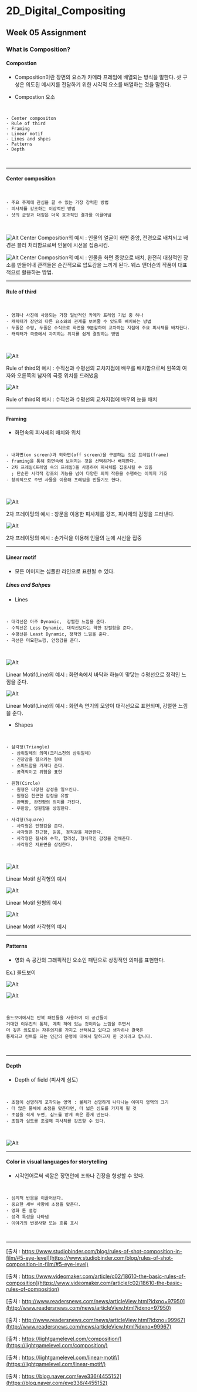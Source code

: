 # 2D_Digital_Compositing
## Week 05 Assignment
### What is Composition?
#### Compostion

- Composition이란 장면의 요소가 카메라 프레임에 배열되는 방식을 말한다. 샷 구성은 의도된 메시지를 전달하기 위한 시각적 요소를 배열하는 것을 말한다.

- Compostion 요소

<pre>
<code>

- Center compositon
- Rule of third
- Framing
- Linear motif
- Lines and shpes
- Patterns
- Depth

</code>
</pre>

-----------------
#### Center composition

<pre>
<code>

- 주요 주제에 관심을 끌 수 있는 가장 강력한 방법
- 피사체를 강조하는 이상적인 방법
- 샷의 균형과 대칭은 더욱 효과적인 결과를 이끌어냄

</code>
</pre>

![Alt](https://github.com/JuSeongYong/2D_Digital_Compositing/blob/master/week06/images/Rules-of-Shot-Composition-Breaking-Rule-of-Thirds-min.jpg)
Center Composition의 예시 : 인물의 얼굴이 화면 중앙, 전경으로 배치되고 배경은 블러 처리함으로써 인물에 시선을 집중시킴.


![Alt](https://github.com/JuSeongYong/2D_Digital_Compositing/blob/master/week06/images/%EC%9B%A8%EC%8A%A4%EC%97%94%EB%8D%94%EC%8A%A8%20%EC%84%BC%ED%84%B0%EC%BB%B4%ED%8D%BC%EC%A7%80%EC%85%98.jpg)
Center Composition의 예시 : 인물을 화면 중앙으로 배치, 완전히 대칭적인 장소를 만들어내 관객들은 순간적으로 압도감을 느끼게 된다. 웨스 앤더슨의 작품이 대표적으로 활용하는 방법.

------------------
#### Rule of third

<pre>
<code>

- 영화나 사진에 사용되는 가장 일반적인 카메라 프레임 기법 중 하나
- 캐릭터가 장면의 다른 요소와의 관계를 보여줄 수 있도록 배치하는 방법
- 두줄은 수평, 두줄은 수직으로 화면을 9분할하여 교차하는 지점에 주요 피사체를 배치한다.
- 캐릭터가 극중에서 차지하는 위치를 쉽게 결정하는 방법

</code>
</pre>

![Alt](https://github.com/JuSeongYong/2D_Digital_Compositing/blob/master/week06/images/Rules-of-Shot-Composition-Rule-of-Thirds-Grid-min.jpg)

Rule of third의 예시 : 수직선과 수평선의 교차지점에 배우를 배치함으로써 왼쪽의 여자와 오른쪽의 남자의 극중 위치를 드러냈음


![Alt](https://github.com/JuSeongYong/2D_Digital_Compositing/blob/master/week06/images/352-C02-Shooting-secondary-1.jpg)

Rule of third의 예시 : 수직선과 수평선의 교차지점에 배우의 눈을 배치

------------------
#### Framing
- 화면속의 피사체의 배치와 위치

<pre>
<code>

- 내화면(on screen)과 외화면(off screen)을 구분하는 것은 프레임(frame)
- framing을 통해 화면속에 보여지는 것을 선택하거나 배제한다.
- 2차 프레임(프레임 속의 프레임)을 사용하여 피사체를 집중시킬 수 있음
  ; 단순한 시각적 강조의 기능을 넘어 다양한 의미 작용을 수행하는 이미지 기호
- 창의적으로 주변 사물을 이용해 프레임을 만들기도 한다.

</code>
</pre>

![Alt](https://github.com/JuSeongYong/2D_Digital_Compositing/blob/master/week06/images/2%EC%B0%A8%ED%94%84%EB%A0%88%EC%9D%B4%EB%B0%8D.jpg)

2차 프레이밍의 예시 : 창문을 이용한 피사체를 강조, 피사체의 감정을 드러낸다.

![Alt](https://github.com/JuSeongYong/2D_Digital_Compositing/blob/master/week06/images/2%EC%B0%A8%ED%94%84%EB%A0%88%EC%9D%B4%EB%B0%8D_1.jpg)

2차 프레이밍의 예시 : 손가락을 이용해 인물의 눈에 시선을 집중

----------------
#### Linear motif

- 모든 이미지는 심플한 라인으로 표현될 수 있다.

##### Lines and Sahpes

- Lines

<pre>
<code>

- 대각선은 아주 Dynamic,  강렬한 느낌을 준다.
- 수직선은 Less Dynamic, 대각선보다는 약한 강렬함을 준다.
- 수평선은 Least Dynamic, 정적인 느낌을 준다.
- 곡선은 미묘한느낌, 안정감을 준다.

</code>
</pre>

![Alt](https://github.com/JuSeongYong/2D_Digital_Compositing/blob/master/week06/images/linearMotif.jpg)

Linear Motif(Line)의 예시 : 화면속에서 바닥과 하늘이 맞닿는 수평선으로 정적인 느낌을 준다.

![Alt](https://github.com/JuSeongYong/2D_Digital_Compositing/blob/master/week06/images/linearMotif_1.jpg)

Linear Motif(Line)의 예시 : 화면속 연기의 모양이 대각선으로 표현되며, 강렬한 느낌을 준다.

- Shapes

<pre>
<code>

- 삼각형(Triangle)
  - 삼위일체의 의미(크리스천의 삼위일체)
  - 긴장감을 일으키는 형태
  - 스피드함을 가져다 준다.
  - 공격적이고 위험을 표현
  
- 원형(Circle)
  - 원형은 다양한 감정을 일으킨다.
  - 원형은 친근한 감정을 유발
  - 완벽함, 완전함의 의미를 가진다.
  - 무한함, 영원함을 상징한다.
  
- 사각형(Square)
  - 사각형은 안정감을 준다.
  - 사각형은 친근함, 믿음, 정직감을 제안한다.
  - 사각형은 질서와 수학, 합리성, 형식적인 감정을 전해준다.
  - 사각형은 지표면을 상징한다.

</code>
</pre>

![Alt](https://github.com/JuSeongYong/2D_Digital_Compositing/blob/master/week06/images/%EB%A6%AC%EB%8B%88%EC%96%B4%EB%AA%A8%ED%8B%B0%ED%94%84%EC%82%BC%EA%B0%81%ED%98%95.jpg)

Linear Motif 삼각형의 예시

![Alt](https://github.com/JuSeongYong/2D_Digital_Compositing/blob/master/week06/images/%EB%A6%AC%EB%8B%88%EC%96%B4%EB%AA%A8%ED%8B%B0%ED%94%84%EC%9B%90%ED%98%95.jpg)

Linear Motif 원형의 예시

![Alt](https://github.com/JuSeongYong/2D_Digital_Compositing/blob/master/week06/images/%EB%A6%AC%EB%8B%88%EC%96%B4%EB%AA%A8%ED%8B%B0%ED%94%84%EC%82%AC%EA%B0%81%ED%98%95.jpg)

Linear Motif 사각형의 예시

-------------
#### Patterns

- 영화 속 공간의 그래픽적인 요소인 패턴으로 상징적인 의미를 표현한다.

Ex.) 올드보이

![Alt](https://github.com/JuSeongYong/2D_Digital_Compositing/blob/master/week06/images/%EC%98%AC%EB%93%9C%EB%B3%B4%EC%9D%B4.jpg)

![Alt](https://github.com/JuSeongYong/2D_Digital_Compositing/blob/master/week06/images/%EC%98%AC%EB%93%9C%EB%B3%B4%EC%9D%B41.jpg)

<pre>
<code>

올드보이에서는 반복 패턴들을 사용하여 이 공간들이
거대한 이우진의 통제, 계획 하에 있는 것이라는 느낌을 주면서
더 깊은 의도로는 자유의지를 가지고 선택하고 있다고 생각하나 결국은
통제되고 컨트롤 되는 인간의 운명에 대해서 말하고자 한 것이라고 합니다.

</code>
</pre>
---------------
#### Depth
- Depth of field (피사계 심도)

<pre>
<code>

- 초점이 선명하게 포착되는 영역 : 물체가 선명하게 나타나는 이미지 영역의 크기
- 더 많은 물체에 초점을 맞춘다면, 더 넓은 심도를 가지게 될 것
- 초점을 적게 두면, 심도를 얕게 혹은 좁게 만든다.
- 초점과 심도를 조절해 피사체를 강조할 수 있다.

</code>
</pre>

![Alt](https://github.com/JuSeongYong/2D_Digital_Compositing/blob/master/week06/images/Rules-of-Shot-Composition-depth-of-field-1024x660-min.jpg)

----------------------

#### Color in visual languages for storytelling

- 시각언어로써 색깔은 장면안에 조화나 긴장을 형성할 수 있다.

<pre>
<code>

- 심리적 반응을 이끌어낸다.
- 중요한 세부 사항에 초점을 맞춘다.
- 영화 톤 설정
- 성격 특성을 나타냄
- 이야기의 변경사항 또는 흐름 표시

</code>
</pre>

---------------------

[출처 : https://www.studiobinder.com/blog/rules-of-shot-composition-in-film/#5-eye-level](https://www.studiobinder.com/blog/rules-of-shot-composition-in-film/#5-eye-level)

[출처 : https://www.videomaker.com/article/c02/18610-the-basic-rules-of-composition](https://www.videomaker.com/article/c02/18610-the-basic-rules-of-composition)

[출처 : http://www.readersnews.com/news/articleView.html?idxno=97950](http://www.readersnews.com/news/articleView.html?idxno=97950)

[출처 : http://www.readersnews.com/news/articleView.html?idxno=99967](http://www.readersnews.com/news/articleView.html?idxno=99967)

[출처 : https://lightgamelevel.com/composition/](https://lightgamelevel.com/composition/)

[출처 : https://lightgamelevel.com/linear-motif/](https://lightgamelevel.com/linear-motif/)

[출처 : https://blog.naver.com/eve336/4455152](https://blog.naver.com/eve336/4455152)

